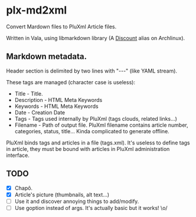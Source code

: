 # plx-md2xml

Convert Mardown files to PluXml Article files. 

Written in Vala, using libmarkdown library (A [Discount](http://www.pell.portland.or.us/~orc/Code/discount/) alias on Archlinux).

## Markdown metadata.

Header section is delimited by two lines with "---" (like YAML stream).

These tags are managed (character case is useless):

* Title       - Title.
* Description - HTML Meta Keywords
* Keywords    - HTML Meta Keywords
* Date        - Creation Date
* Tags        - Tags used internally by PluXml (tags clouds, related links...)
* Filename    - Path of output file. PluXml filename contains article number, categories, status, title... Kinda complicated to generate offline.

PluXml binds tags and articles in a file (tags.xml). It's useless to define tags in article, they must be bound with articles in PluXml administration interface.

## TODO

- [X] Chapô.
- [X] Article's picture (thumbnails, alt text...)
- [ ] Use it and discover annoying things to add/modify.
- [ ] Use goption instead of args. It's actually basic but it works! \o/
